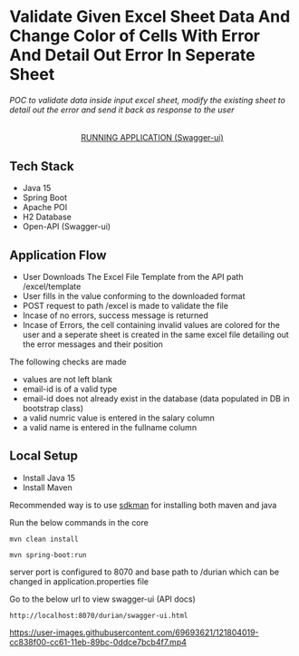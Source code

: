 
# Validate Given Excel Sheet Data And Change Color of Cells With Error And Detail Out Error In Seperate Sheet

###### POC to validate data inside input excel sheet, modify the existing sheet to detail out the error and send it back as response to the user

<center>
	<a target='_blank' href='https://excel-validation-inside-file.herokuapp.com/durian/swagger-ui.html'>RUNNING APPLICATION (Swagger-ui)</a>
</center>

## Tech Stack

* Java 15
* Spring Boot
* Apache POI
* H2 Database
* Open-API (Swagger-ui)

## Application Flow

* User Downloads The Excel File Template from the API path /excel/template
* User fills in the value conforming to the downloaded format
* POST request to path /excel is made to validate the file
* Incase of no errors, success message is returned
* Incase of Errors, the cell containing invalid values are colored for the user and a seperate sheet is created in the same excel file detailing out the error messages and their position

The following checks are made 
* values are not left blank
* email-id is of a valid type
* email-id does not already exist in the database (data populated in DB in bootstrap class)
* a valid numric value is entered in the salary column
* a valid name is entered in the fullname column 

## Local Setup

* Install Java 15
* Install Maven

Recommended way is to use [sdkman](https://sdkman.io/) for installing both maven and java

Run the below commands in the core

```
mvn clean install
```

```
mvn spring-boot:run

```

server port is configured to 8070 and base path to /durian which can be changed in application.properties file

Go to the below url to view swagger-ui (API docs)

```
http://localhost:8070/durian/swagger-ui.html
```

https://user-images.githubusercontent.com/69693621/121804019-cc838f00-cc61-11eb-89bc-0ddce7bcb4f7.mp4
